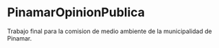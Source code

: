# PinamarOpinionPublica
Trabajo final para la comision de medio ambiente de la municipalidad de Pinamar. 
